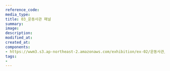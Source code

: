 ```yaml
---
reference_code:
media_type:
title: 03_운동사관 패널
summary:
image:
description:
modified_at:
created_at:
components:
- https://wwm3.s3.ap-northeast-2.amazonaws.com/exhibition/ex-02/운동사관/03_운동사관+패널.JPG
tags:
-
---
```

